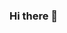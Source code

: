 ### Hi there 👋

<!--
**TheSaidurSumon/thesaidursumon** is a ✨ _special_ ✨ repository because its `README.md` (this file) appears on your GitHub profile.

Here are some ideas to get you started:

- 🔭 I’m currently working on Web Development
- 🌱 I’m currently learning PHP,LARAVEL,VUE.JS
- 👯 I’m looking to collaborate on Sharing Knowledge
- 🤔 I’m looking for help with Project
- 💬 Ask me about Anythings
- 📫 How to reach me:thesaidursumon@gmail.com
- 😄 Pronouns: Saidur Rahman Bhuiyan
- ⚡ Fun fact: I am Failure..
-->
